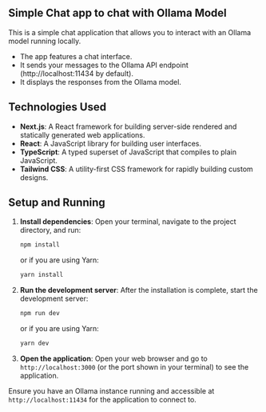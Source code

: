 ## Simple Chat app to chat with Ollama Model

This is a simple chat application that allows you to interact with an Ollama model running locally.

- The app features a chat interface.
- It sends your messages to the Ollama API endpoint (http://localhost:11434 by default).
- It displays the responses from the Ollama model.

## Technologies Used

- **Next.js**: A React framework for building server-side rendered and statically generated web applications.
- **React**: A JavaScript library for building user interfaces.
- **TypeScript**: A typed superset of JavaScript that compiles to plain JavaScript.
- **Tailwind CSS**: A utility-first CSS framework for rapidly building custom designs.

## Setup and Running

1.  **Install dependencies**:
    Open your terminal, navigate to the project directory, and run:
    ```bash
    npm install
    ```
    or if you are using Yarn:
    ```bash
    yarn install
    ```

2.  **Run the development server**:
    After the installation is complete, start the development server:
    ```bash
    npm run dev
    ```
    or if you are using Yarn:
    ```bash
    yarn dev
    ```

3.  **Open the application**:
    Open your web browser and go to `http://localhost:3000` (or the port shown in your terminal) to see the application.

Ensure you have an Ollama instance running and accessible at `http://localhost:11434` for the application to connect to.
